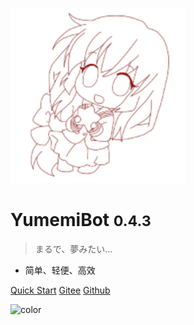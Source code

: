 <!-- _coverpage.md -->

![logo](./public/images/avatar/logo.png)

# YumemiBot <small>0.4.3</small>

> まるで、夢みたい...

- 简单、轻便、高效

[Quick Start](index/)
[Gitee](https://gitee.com/Dc_Yuki/YumemiBot)
[Github](https://github.com/dcyuki/YumemiBot)

<!-- 背景图片 -->

<!-- 背景色 -->

![color](#ffffff)